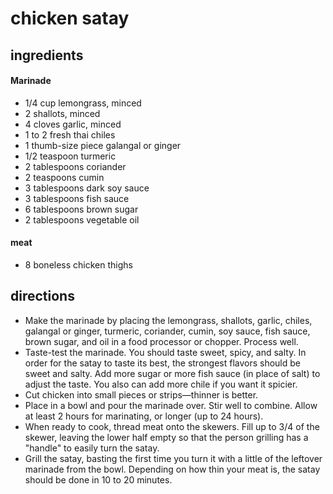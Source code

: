 # chicken satay
## ingredients

#### Marinade
- 1/4 cup lemongrass, minced
- 2 shallots, minced
- 4 cloves garlic, minced
- 1 to 2 fresh thai chiles
- 1 thumb-size piece galangal or ginger
- 1/2 teaspoon turmeric
- 2 tablespoons coriander
- 2 teaspoons cumin
- 3 tablespoons dark soy sauce
- 3 tablespoons fish sauce
- 6 tablespoons brown sugar
- 2 tablespoons vegetable oil

#### meat
- 8 boneless chicken thighs

## directions
- Make the marinade by placing the lemongrass, shallots, garlic, chiles,
  galangal or ginger, turmeric, coriander, cumin, soy sauce, fish sauce, brown
  sugar, and oil in a food processor or chopper. Process well.
- Taste-test the marinade. You should taste sweet, spicy, and salty. In order for the satay to taste its best, the strongest flavors should be sweet and salty. Add more sugar or more fish sauce (in place of salt) to adjust the taste. You also can add more chile if you want it spicier.
- Cut chicken into small pieces or strips—thinner is better.
- Place in a bowl and pour the marinade over. Stir well to combine. Allow at
  least 2 hours for marinating, or longer (up to 24 hours).
- When ready to cook, thread meat onto the skewers. Fill up to 3/4 of the
  skewer, leaving the lower half empty so that the person grilling has a
  "handle" to easily turn the satay.
- Grill the satay, basting the first time you turn it with a little of the
  leftover marinade from the bowl. Depending on how thin your meat is, the satay
  should be done in 10 to 20 minutes.
